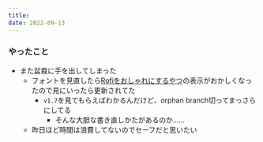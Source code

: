 ```yaml
---
title:
date: 2022-09-13
---
```


### やったこと
+ また盆栽に手を出してしまった
  + フォントを見直したら[Rofiをおしゃれにするやつ](https://github.com/adi1090x/rofi)の表示がおかしくなったので見にいったら更新されてた
    + `v1.7`を見てもらえばわかるんだけど、orphan branch切ってまっさらにしてる
      + そんな大胆な書き直しかたがあるのか……
  + 昨日ほど時間は浪費してないのでセーフだと思いたい
